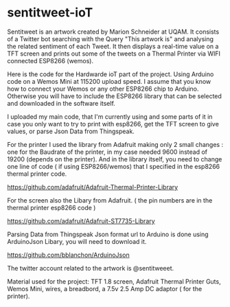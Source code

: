 # sentitweet-ioT
Sentitweet is an artwork created by Marion Schneider at UQAM.  It consists of a Twitter bot searching with the Query "This artwork is" and analysing the related sentiment of each Tweet. It then displays a real-time value on a TFT screen and prints out some of the tweets on a Thermal Printer via WIFI connected ESP8266 (wemos).

Here is the code for the Hardwarde ioT part of the project. Using Arduino code on a Wemos Mini at 115200 upload speed. I assume that you know how to connect your Wemos or any other ESP8266 chip to Arduino. Otherwise you will have to include the ESP8266 library that can be selected and downloaded in the software itself.

I uploaded my main code, that I'm currently using and some parts of it in case you only want to try to print with esp8266, get the TFT screen to give values, or parse Json Data from Thingspeak.

For the printer I used the library from Adafruit making only 2 small changes : one for the Baudrate of the printer, in my case needed 9600 instead of 19200 (depends on the printer). And in the library itself, you need to change one line of code ( if using ESP8266/wemos) that I specified in the esp8266 thermal printer code.

https://github.com/adafruit/Adafruit-Thermal-Printer-Library

For the screen also the Libary from Adafruit. ( the pin numbers are in the thermal printer esp8266 code )

https://github.com/adafruit/Adafruit-ST7735-Library

Parsing Data from Thingspeak Json format url to Arduino is done using ArduinoJson Libary, you will need to download it.

https://github.com/bblanchon/ArduinoJson

The twitter account related to the artwork is @sentitweeet.

Material used for the project: TFT 1.8 screen, Adafruit Thermal Printer Guts, Wemos Mini, wires, a breadbord, a 7.5v 2.5 Amp DC adaptor ( for the printer).

